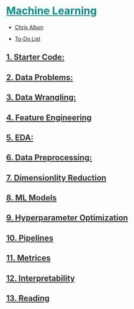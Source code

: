 <h1 style='color:darkcyan;text-decoration:underline'>Machine Learning</h1>
<div style='width:1000px;margin:auto'>
<ul>
<li><p><a href="file:///media/mosaab/Volume/Personal/Development/Courses%20Docs/Chris%20Albon%20Data%20Science/notes-master/docs/index.html">Chris Albon</a> </p></li>
    <li><p><a href="./0_html/To-Do.html">To-Do List</a> </p></li>
</ul>

<h2 id=""><a href="./1_starter.html"><span style='color:#333333'>1. Starter Code:</span></a></h2>
<h2 id=""><a href="./2_Data%20Problems.html"><span style='color:#333333'>2. Data Problems:</span></a></h2>
<h2 id=""><a href="./3_Data%20Wrangling.html"><span style='color:#333333'>3. Data Wrangling:</span></a></h2>
<h2 id=""><a href="./4_Feature%20Engineering.html"><span style='color:#333333'>4. Feature Engineering</span></a></h2>
<h2 id=""><a href="./5_EDA.html"><span style='color:#333333'>5. EDA:</span></a></h2>
<h2 id=""><a href="./6_Data%20Preprocessing.html"><span style='color:#333333'>6. Data Preprocessing:</span></a></h2>
<h2 id=""><a href="./7_Dimensionality%20Reduction.html"><span style='color:#333333'>7. Dimensionlity Reduction</span></a></h2>
<h2 id=""><a href="./8_Models.html"><span style='color:#333333'>8. ML Models</span></a></h2>
<h2 id=""><a href="./8_1_Hyperparameter Optimization.html"><span style='color:#333333'>9. Hyperparameter Optimization</span></a></h2>
<h2 id=""><a href="./8_0_Models%20Pipelines.html"><span style='color:#333333'>10. Pipelines</span></a></h2>
<h2 id=""><a href="./9_Metrices.html"><span style='color:#333333'>11. Metrices</span></a></h2>
<h2 id=""><a href="./9_0_Post_Models.html"><span style='color:#333333'>12. Interpretability</span></a></h2>
<h2 id=""><a href="./11_Reading.html"><span style='color:#333333'>13. Reading</span></a></h2>

</div>
































